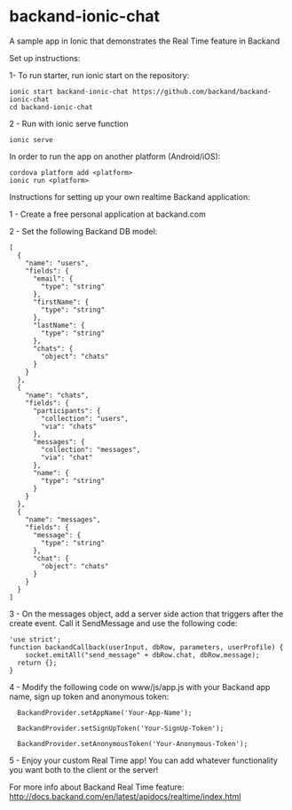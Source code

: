 # backand-ionic-chat
A sample app in Ionic that demonstrates the Real Time feature in Backand

Set up instructions:

1- To run starter, run ionic start on the repository:

    ionic start backand-ionic-chat https://github.com/backand/backand-ionic-chat
    cd backand-ionic-chat

2 - Run with ionic serve function

    ionic serve
	
In order to run the app on another platform (Android/iOS):

	cordova platform add <platform>
	ionic run <platform>

Instructions for setting up your own realtime Backand application:

1 - Create a free personal application at backand.com

2 - Set the following Backand DB model:
    
    [
      {
        "name": "users",
        "fields": {
          "email": {
            "type": "string"
          },
          "firstName": {
            "type": "string"
          },
          "lastName": {
            "type": "string"
          },
          "chats": {
            "object": "chats"
          }
        }
      },
      {
        "name": "chats",
        "fields": {
          "participants": {
            "collection": "users",
            "via": "chats"
          },
          "messages": {
            "collection": "messages",
            "via": "chat"
          },
          "name": {
            "type": "string"
          }
        }
      },
      {
        "name": "messages",
        "fields": {
          "message": {
            "type": "string"
          },
          "chat": {
            "object": "chats"
          }
        }
      }
    ]
	
3 - On the messages object, add a server side action that triggers after the create event. Call it SendMessage and use the following code:

    'use strict';
    function backandCallback(userInput, dbRow, parameters, userProfile) {
        socket.emitAll("send_message" + dbRow.chat, dbRow.message);
      return {};
    }
	
4 - Modify the following code on www/js/app.js with your Backand app name, sign up token and anonymous token:

      BackandProvider.setAppName('Your-App-Name');
      
      BackandProvider.setSignUpToken('Your-SignUp-Token');
      
      BackandProvider.setAnonymousToken('Your-Anonymous-Token');
	
5 - Enjoy your custom Real Time app! You can add whatever functionality you want both to the client or the server!

For more info about Backand Real Time feature:
http://docs.backand.com/en/latest/apidocs/realtime/index.html
